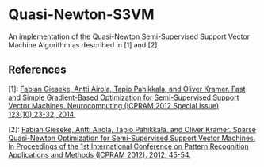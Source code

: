 # Quasi-Newton-S3VM
An implementation of the Quasi-Newton Semi-Supervised Support Vector Machine Algorithm as described in [1] and [2] 

## References
\[1\]: [Fabian Gieseke, Antti Airola, Tapio Pahikkala, and Oliver Kramer. Fast and Simple Gradient-Based Optimization for Semi-Supervised Support Vector Machines. Neurocomputing (ICPRAM 2012 Special Issue) 123(10):23-32, 2014.](http://www.fabiangieseke.de/pdfs/neucom2013_draft.pdf)

\[2\]: [Fabian Gieseke, Antti Airola, Tapio Pahikkala, and Oliver Kramer. Sparse Quasi-Newton Optimization for Semi-Supervised Support Vector Machines. In Proceedings of the 1st International Conference on Pattern Recognition Applications and Methods (ICPRAM 2012). 2012, 45-54.](http://www.fabiangieseke.de/pdfs/icpram2012.pdf)
